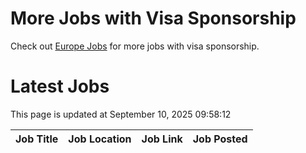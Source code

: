 # More Jobs with Visa Sponsorship

Check out [Europe Jobs](https://github.com/sureshparimi/europejobs#latest-jobs) for more jobs with visa sponsorship.

# Latest Jobs

This page is updated at September 10, 2025 09:58:12

| Job Title | Job Location | Job Link | Job Posted |
| --- | --- | --- | --- |
